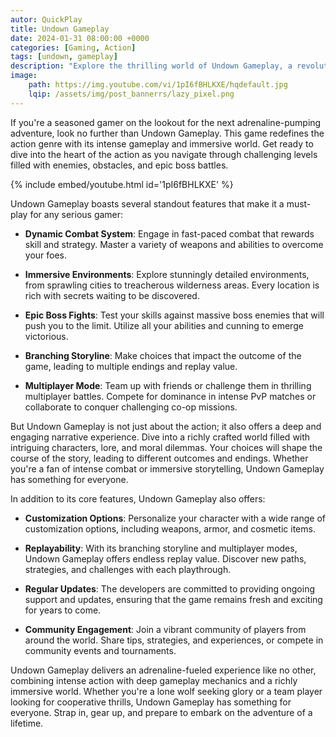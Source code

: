 ```yaml
---
autor: QuickPlay
title: Undown Gameplay
date: 2024-01-31 08:00:00 +0000
categories: [Gaming, Action]
tags: [undown, gameplay]     
description: "Explore the thrilling world of Undown Gameplay, a revolutionary action-packed gaming experience that will keep you on the edge of your seat."
image: 
    path: https://img.youtube.com/vi/1pI6fBHLKXE/hqdefault.jpg
    lqip: /assets/img/post_bannerrs/lazy_pixel.png
---
```


If you're a seasoned gamer on the lookout for the next adrenaline-pumping adventure, look no further than Undown Gameplay. This game redefines the action genre with its intense gameplay and immersive world. Get ready to dive into the heart of the action as you navigate through challenging levels filled with enemies, obstacles, and epic boss battles.

{% include embed/youtube.html id='1pI6fBHLKXE' %}

Undown Gameplay boasts several standout features that make it a must-play for any serious gamer:

- **Dynamic Combat System**: Engage in fast-paced combat that rewards skill and strategy. Master a variety of weapons and abilities to overcome your foes.
  
- **Immersive Environments**: Explore stunningly detailed environments, from sprawling cities to treacherous wilderness areas. Every location is rich with secrets waiting to be discovered.
  
- **Epic Boss Fights**: Test your skills against massive boss enemies that will push you to the limit. Utilize all your abilities and cunning to emerge victorious.
  
- **Branching Storyline**: Make choices that impact the outcome of the game, leading to multiple endings and replay value.
  
- **Multiplayer Mode**: Team up with friends or challenge them in thrilling multiplayer battles. Compete for dominance in intense PvP matches or collaborate to conquer challenging co-op missions.

But Undown Gameplay is not just about the action; it also offers a deep and engaging narrative experience. Dive into a richly crafted world filled with intriguing characters, lore, and moral dilemmas. Your choices will shape the course of the story, leading to different outcomes and endings. Whether you're a fan of intense combat or immersive storytelling, Undown Gameplay has something for everyone.

In addition to its core features, Undown Gameplay also offers:

- **Customization Options**: Personalize your character with a wide range of customization options, including weapons, armor, and cosmetic items.
  
- **Replayability**: With its branching storyline and multiplayer modes, Undown Gameplay offers endless replay value. Discover new paths, strategies, and challenges with each playthrough.
  
- **Regular Updates**: The developers are committed to providing ongoing support and updates, ensuring that the game remains fresh and exciting for years to come.
  
- **Community Engagement**: Join a vibrant community of players from around the world. Share tips, strategies, and experiences, or compete in community events and tournaments.

Undown Gameplay delivers an adrenaline-fueled experience like no other, combining intense action with deep gameplay mechanics and a richly immersive world. Whether you're a lone wolf seeking glory or a team player looking for cooperative thrills, Undown Gameplay has something for everyone. Strap in, gear up, and prepare to embark on the adventure of a lifetime.
